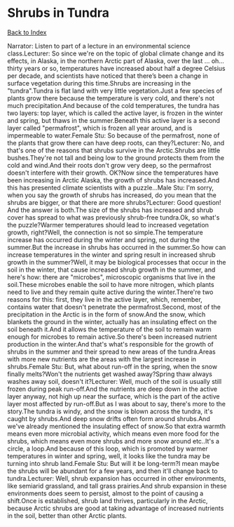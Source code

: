 # Shrubs in Tundra
[Back to Index](https://github.com/windows10010/tpoExtractor/blob/master/README.md)

Narrator: Listen to part of a lecture in an environmental science class.Lecturer: So since we're on the topic of global climate change and its effects, in Alaska, in the northern Arctic part of Alaska, over the last ... oh... thirty years or so, temperatures have increased about half a degree Celsius per decade, and scientists have noticed that there’s been a change in surface vegetation during this time.Shrubs are increasing in the "tundra".Tundra is flat land with very little vegetation.Just a few species of plants grow there because the temperature is very cold, and there's not much precipitation.And because of the cold temperatures, the tundra has two layers: top layer, which is called the active layer, is frozen in the winter and spring, but thaws in the summer.Beneath this active layer is a second layer called "permafrost", which is frozen all year around, and is impermeable to water.Female Stu: So because of the permafrost, none of the plants that grow there can have deep roots, can they?Lecturer: No, and that's one of the reasons that shrubs survive in the Arctic.Shrubs are little bushes.They're not tall and being low to the ground protects them from the cold and wind.And their roots don't grow very deep, so the permafrost doesn't interfere with their growth. OK?Now since the temperatures have been increasing in Arctic Alaska, the growth of shrubs has increased.And this has presented climate scientists with a puzzle...Male Stu: I'm sorry, when you say the growth of shrubs has increased, do you mean that the shrubs are bigger, or that there are more shrubs?Lecturer: Good question! And the answer is both.The size of the shrubs has increased and shrub cover has spread to what was previously shrub-free tundra.Ok, so what's the puzzle?Warmer temperatures should lead to increased vegetation growth, right?Well, the connection is not so simple.The temperature increase has occurred during the winter and spring, not during the summer.But the increase in shrubs has occurred in the summer.So how can increase temperatures in the winter and spring result in increased shrub growth in the summer?Well, it may be biological processes that occur in the soil in the winter, that cause increased shrub growth in the summer, and here's how: there are "microbes", microscopic organisms that live in the soil.These microbes enable the soil to have more nitrogen, which plants need to live and they remain quite active during the winter.There're two reasons for this: first, they live in the active layer, which, remember, contains water that doesn't penetrate the permafrost.Second, most of the precipitation in the Arctic is in the form of snow.And the snow, which blankets the ground in the winter, actually has an insulating effect on the soil beneath it.And it allows the temperature of the soil to remain warm enough for microbes to remain active.So there's been increased nutrient production in the winter.And that's what's responsible for the growth of shrubs in the summer and their spread to new areas of the tundra.Areas with more new nutrients are the areas with the largest increase in shrubs.Female Stu: But, what about run-off in the spring, when the snow finally melts?Won't the nutrients get washed away?Spring thaw always washes away soil, doesn't it?Lecturer: Well, much of the soil is usually still frozen during peak run-off.And the nutrients are deep down in the active layer anyway, not high up near the surface, which is the part of the active layer most affected by run-off.But as I was about to say, there's more to the story.The tundra is windy, and the snow is blown across the tundra, it's caught by shrubs.And deep snow drifts often form around shrubs.And we've already mentioned the insulating effect of snow.So that extra warmth means even more microbial activity, which means even more food for the shrubs, which means even more shrubs and more snow around etc..It's a circle, a loop.And because of this loop, which is promoted by warmer temperatures in winter and spring, well, it looks like the tundra may be turning into shrub land.Female Stu: But will it be long-term?I mean maybe the shrubs will be abundant for a few years, and then it'll change back to tundra.Lecturer: Well, shrub expansion has occurred in other environments, like semiarid grassland, and tall grass prairies.And shrub expansion in these environments does seem to persist, almost to the point of causing a shift.Once is established, shrub land thrives, particularly in the Arctic, because Arctic shrubs are good at taking advantage of increased nutrients in the soil, better than other Arctic plants.
 